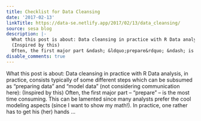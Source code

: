 ```yaml
---
title: Checklist for Data Cleansing
date: '2017-02-13'
linkTitle: https://data-se.netlify.app/2017/02/13/data_cleansing/
source: sesa blog
description: |-
  What this post is about: Data cleansing in practice with R Data analysis, in practice, consists typically of some different steps which can be subsumed as &ldquo;preparing data&rdquo; and &ldquo;model data&rdquo; (not considering communication here):
  (Inspired by this)
  Often, the first major part &ndash; &ldquo;prepare&rdquo; &ndash; is the most time consuming. This can be lamented since many analysts prefer the cool modeling aspects (since I want to show my math!). In practice, one rather has to get his (her) hands ...
disable_comments: true
---
```

What this post is about: Data cleansing in practice with R Data analysis, in practice, consists typically of some different steps which can be subsumed as &ldquo;preparing data&rdquo; and &ldquo;model data&rdquo; (not considering communication here):
(Inspired by this)
Often, the first major part &ndash; &ldquo;prepare&rdquo; &ndash; is the most time consuming. This can be lamented since many analysts prefer the cool modeling aspects (since I want to show my math!). In practice, one rather has to get his (her) hands ...